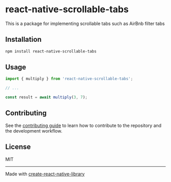 # react-native-scrollable-tabs

This is a package for implementing scrollable tabs such as AirBnb filter tabs

## Installation

```sh
npm install react-native-scrollable-tabs
```

## Usage

```js
import { multiply } from 'react-native-scrollable-tabs';

// ...

const result = await multiply(3, 7);
```

## Contributing

See the [contributing guide](CONTRIBUTING.md) to learn how to contribute to the repository and the development workflow.

## License

MIT

---

Made with [create-react-native-library](https://github.com/callstack/react-native-builder-bob)
